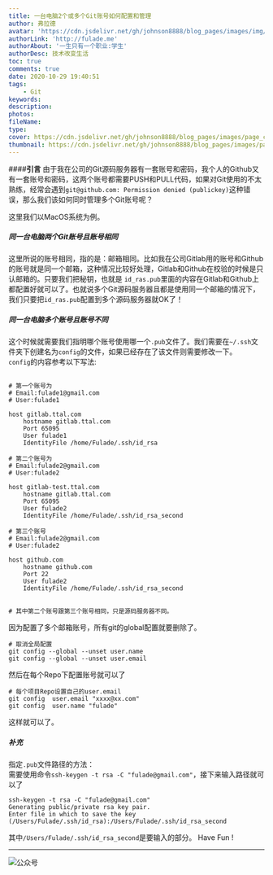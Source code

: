 ```yaml
---
title: 一台电脑2个或多个Git账号如何配置和管理
author: 弗拉德
avatar: 'https://cdn.jsdelivr.net/gh/johnson8888/blog_pages/images/img/avatar.jpg'
authorLink: 'http://fulade.me'
authorAbout: '一生只有一个职业:学生'
authorDesc: 技术改变生活
toc: true
comments: true
date: 2020-10-29 19:40:51
tags:
    - Git
keywords:
description:
photos:
fileName:
type:
cover: https://cdn.jsdelivr.net/gh/johnson8888/blog_pages/images/page_conver_git.jpg
thumbnail: https://cdn.jsdelivr.net/gh/johnson8888/blog_pages/images/page_conver_git.jpg
---
```


####**引言**
由于我在公司的Git源码服务器有一套账号和密码，我个人的Github又有一套账号和密码，这两个账号都需要PUSH和PULL代码，如果对Git使用的不太熟练，经常会遇到`git@github.com: Permission denied (publickey)`这种错误，那么我们该如何同时管理多个Git账号呢？
<!--more-->
这里我们以MacOS系统为例。
##### **同一台电脑两个Git账号且账号相同**
这里所说的账号相同，指的是：邮箱相同。比如我在公司Gitlab用的账号和Github的账号就是同一个邮箱，这种情况比较好处理，Gitlab和Github在校验的时候是只认邮箱的。只要我们把秘钥，也就是 `id_ras.pub`里面的内容在Gitlab和Github上都配置好就可以了。也就说多个Git源码服务器且都是使用同一个邮箱的情况下，我们只要把`id_ras.pub`配置到多个源码服务器就OK了！

##### **同一台电脑多个账号且账号不同**
这个时候就需要我们指明哪个账号使用哪一个`.pub`文件了。我们需要在`~/.ssh`文件夹下创建名为`config`的文件，如果已经存在了该文件则需要修改一下。  
`config`的内容参考以下写法:
``` 

# 第一个账号为 
# Email:fulade1@gmail.com  
# User:fulade1

host gitlab.ttal.com
    hostname gitlab.ttal.com
    Port 65095
    User fulade1
    IdentityFile /home/Fulade/.ssh/id_rsa

# 第二个账号为 
# Email:fulade2@gmail.com  
# User:fulade2

host gitlab-test.ttal.com
    hostname gitlab.ttal.com
    Port 65095
    User fulade2
    IdentityFile /home/Fulade/.ssh/id_rsa_second

# 第三个账号 
# Email:fulade2@gmail.com  
# User:fulade2

host github.com
    hostname github.com
    Port 22
    User fulade2
    IdentityFile /home/Fulade/.ssh/id_rsa_second


# 其中第二个账号跟第三个账号相同，只是源码服务器不同。
```
因为配置了多个邮箱账号，所有git的global配置就要删除了。
```
# 取消全局配置
git config --global --unset user.name
git config --global --unset user.email
```
然后在每个Repo下配置账号就可以了
```
# 每个项目Repo设置自己的user.email
git config  user.email "xxxx@xx.com"
git config  user.name "fulade"
```
这样就可以了。

##### **补充**
指定`.pub`文件路径的方法：  
需要使用命令`ssh-keygen -t rsa -C "fulade@gmail.com"`，接下来输入路径就可以了
```
ssh-keygen -t rsa -C "fulade@gmail.com"
Generating public/private rsa key pair.
Enter file in which to save the key (/Users/Fulade/.ssh/id_rsa):/Users/Fulade/.ssh/id_rsa_second
```
其中`/Users/Fulade/.ssh/id_rsa_second`是要输入的部分。
Have Fun !
***
![公众号](https://cdn.jsdelivr.net/gh/johnson8888/blog_pages/images/page_footer.jpg)